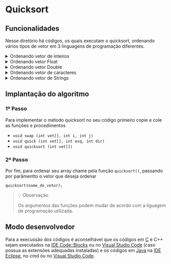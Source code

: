 # Quicksort
<!-- 
## Funcionamento
-->

## Funcionalidades
Nesse diretório há códigos, os quais executam o quicksort, ordenando vários tipos de vetor em 3 linguagens de programação diferentes.

<details>
<summary>Ordenando vetor de inteiros</summary>

### *Ordem crescente*
- [C](./c/quickInt.c)
- C++ (em breve)
- [Java](./java/quickInt.java)

### *Ordem decrescente*
- C (em breve)
- C++ (em breve)
- Java (em breve)
</details>

<details>
<summary> Ordenando vetor Float</summary>

### *Ordem crescente*
- C (em breve)
- C++ (em breve)
- Java (em breve)

### *Ordem decrescente*
- C (em breve)
- C++ (em breve)
- Java (em breve)
</details>

<details>
<summary>Ordenando vetor Double</summary>

### *Ordem crescente*
- C (em breve)
- C++ (em breve)
- Java (em breve)

### *Ordem decrescente*
- C (em breve)
- C++ (em breve)
- Java (em breve)
</details>

<details>
<summary>Ordenando vetor de caracteres</summary>

### *Ordem crescente*
- C (em breve)
- C++ (em breve)
- Java (em breve)

### *Ordem decrescente*
- C (em breve)
- C++ (em breve)
- Java (em breve)
</details> 

<details>
<summary>Ordenando vetor de Strings</summary>

### *Ordem crescente*
- C++ (em breve)
- [Java](./java/quickString.java)

### *Ordem decrescente*
- C++ (em breve)
- Java (em breve)
</details>

## Implantação do algoritmo

### 1º Passo

Para implementar o método quicksort no seu código primeiro copie e cole as funções e procedimentos

- `void swap (int vet[], int i, int j)`
- `void quick (int vet[], int esq, int dir)`
- `void quicksort (int vet[])`

### 2º Passo

Por fim, para ordenar seu array chame pela função `quicksort()`, passando por parâmentto o vetor que deseja ordenar

``` 
quicksort(nome_do_vetor); 
```

> 💡 Observação
>
> Os argumentos das funções podem mudar de acordo com a liguagem de programação utilizada.

## Modo desenvolvedor

Para a execussão dos códigos é aconselhável que os códigos em [C](./c) e C++ sejam executados na [IDE Code::Blocks](https://www.codeblocks.org/) ou no [Visual Studio Code](https://code.visualstudio.com/) (caso possua as extensões adequadas instaladas) e os códigos em [Java](./java) na [IDE Eclipse](https://www.eclipse.org/), no cmd ou no [Visual Studio Code](https://code.visualstudio.com/).
